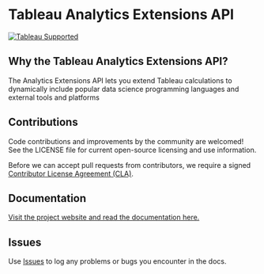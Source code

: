 # Tableau Analytics Extensions API

[![Tableau Supported](https://img.shields.io/badge/Support%20Level-Tableau%20Supported-53bd92.svg)](https://www.tableau.com/support-levels-it-and-developer-tools)

## Why the Tableau Analytics Extensions API?

The Analytics Extensions API lets you extend Tableau calculations to dynamically include popular data science programming languages and external tools and platforms

## Contributions

Code contributions and improvements by the community are welcomed!
See the LICENSE file for current open-source licensing and use information.

Before we can accept pull requests from contributors, we require a signed [Contributor License Agreement (CLA)](http://tableau.github.io/contributing.html).

## Documentation

[Visit the project website and read the documentation here.](https://tableau.github.io/analytics-extensions-api/)

## Issues

Use [Issues](https://github.com/tableau/analytics-extensions-api/issues) to log any problems or bugs you encounter in the docs.
